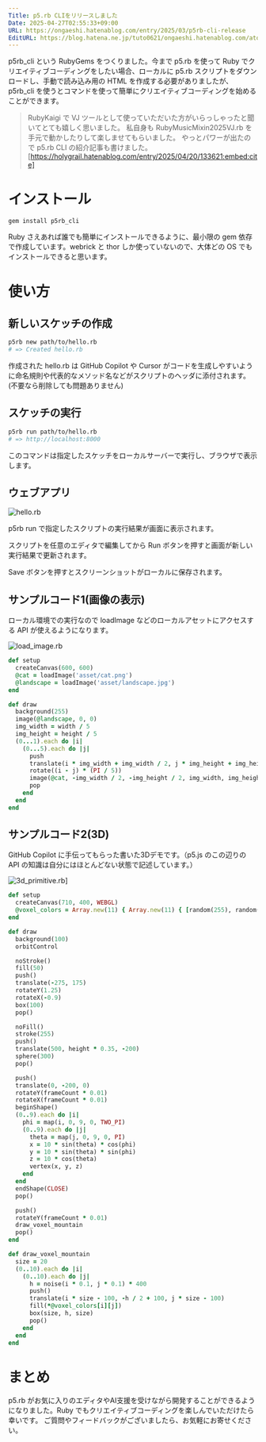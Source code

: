 ```yaml
---
Title: p5.rb CLIをリリースしました
Date: 2025-04-27T02:55:33+09:00
URL: https://ongaeshi.hatenablog.com/entry/2025/03/p5rb-cli-release
EditURL: https://blog.hatena.ne.jp/tuto0621/ongaeshi.hatenablog.com/atom/entry/6802418398339418843
---
```


p5rb_cli という RubyGems をつくりました。今まで p5.rb を使って Ruby でクリエイティブコーディングをしたい場合、ローカルに p5.rb スクリプトをダウンロードし、手動で読み込み用の HTML を作成する必要がありましたが、p5rb_cli を使うとコマンドを使って簡単にクリエイティブコーディングを始めることができます。

> RubyKaigi で VJ ツールとして使っていただいた方がいらっしゃったと聞いてとても嬉しく思いました。
私自身も RubyMusicMixin2025VJ.rb を手元で動かしたりして楽しませてもらいました。
やっとパワーが出たので p5.rb CLI の紹介記事も書けました。
 [https://holygrail.hatenablog.com/entry/2025/04/20/133621:embed:cite] 

# インストール
```
gem install p5rb_cli
```

Ruby さえあれば誰でも簡単にインストールできるように、最小限の gem 依存で作成しています。webrick と thor しか使っていないので、大体どの OS でもインストールできると思います。


# 使い方
## 新しいスケッチの作成

```bash
p5rb new path/to/hello.rb
# => Created hello.rb
```

作成された hello.rb は GitHub Copilot や Cursor がコードを生成しやすいように命名規則や代表的なメソッド名などがスクリプトのヘッダに添付されます。(不要なら削除しても問題ありません)

## スケッチの実行

```bash
p5rb run path/to/hello.rb
# => http://localhost:8000
```

このコマンドは指定したスケッチをローカルサーバーで実行し、ブラウザで表示します。

## ウェブアプリ
![hello.rb](https://i.gyazo.com/768da33a6f56df6552a17f3b3b6776af.png)

p5rb run で指定したスクリプトの実行結果が画面に表示されます。

スクリプトを任意のエディタで編集してから Run ボタンを押すと画面が新しい実行結果で更新されます。

Save ボタンを押すとスクリーンショットがローカルに保存されます。

## サンプルコード1(画像の表示)

ローカル環境での実行なので loadImage などのローカルアセットにアクセスする API が使えるようになります。

![load_image.rb](https://i.gyazo.com/a9a88f4787c83c9fe73e25d6ff46a07d.png)

```ruby
def setup
  createCanvas(600, 600)
  @cat = loadImage('asset/cat.png')
  @landscape = loadImage('asset/landscape.jpg')
end

def draw
  background(255)
  image(@landscape, 0, 0)
  img_width = width / 5
  img_height = height / 5
  (0...1).each do |i|
    (0...5).each do |j|
      push
      translate(i * img_width + img_width / 2, j * img_height + img_height / 2)
      rotate((i - j) * (PI / 5))
      image(@cat, -img_width / 2, -img_height / 2, img_width, img_height)
      pop
    end
  end
end
```

## サンプルコード2(3D)

GitHub Copilot に手伝ってもらった書いた3Dデモです。（p5.js のこの辺りの API の知識は自分にはほとんどない状態で記述しています。）

![3d_primitive.rb](https://i.gyazo.com/2605980e80df04f759d4b5ab4614cf8f.png)]

```ruby
def setup
  createCanvas(710, 400, WEBGL)
  @voxel_colors = Array.new(11) { Array.new(11) { [random(255), random(255), random(255)] } }
end

def draw
  background(100)
  orbitControl

  noStroke()
  fill(50)
  push()
  translate(-275, 175)
  rotateY(1.25)
  rotateX(-0.9)
  box(100)
  pop()

  noFill()
  stroke(255)
  push()
  translate(500, height * 0.35, -200)
  sphere(300)
  pop()

  push()
  translate(0, -200, 0)
  rotateY(frameCount * 0.01)
  rotateX(frameCount * 0.01)
  beginShape()
  (0..9).each do |i|
    phi = map(i, 0, 9, 0, TWO_PI)
    (0..9).each do |j|
      theta = map(j, 0, 9, 0, PI)
      x = 10 * sin(theta) * cos(phi)
      y = 10 * sin(theta) * sin(phi)
      z = 10 * cos(theta)
      vertex(x, y, z)
    end
  end
  endShape(CLOSE)
  pop()

  push()
  rotateY(frameCount * 0.01)
  draw_voxel_mountain
  pop()
end

def draw_voxel_mountain
  size = 20
  (0..10).each do |i|
    (0..10).each do |j|
      h = noise(i * 0.1, j * 0.1) * 400
      push()
      translate(i * size - 100, -h / 2 + 100, j * size - 100)
      fill(*@voxel_colors[i][j])
      box(size, h, size)
      pop()
    end
  end
end
```

# まとめ
p5.rb がお気に入りのエディタやAI支援を受けながら開発することができるようになりました。Ruby でもクリエイティブコーディングを楽しんでいただけたら幸いです。
ご質問やフィードバックがございましたら、お気軽にお寄せください。

